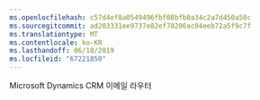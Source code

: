 ```yaml
---
ms.openlocfilehash: c57d4ef8a0549496fbf08bfb0a34c2a7d450a50c
ms.sourcegitcommit: ad203331ee9737e82ef70206ac04eeb72a5f9c7f
ms.translationtype: MT
ms.contentlocale: ko-KR
ms.lasthandoff: 06/18/2019
ms.locfileid: "67221850"
---
```

Microsoft Dynamics CRM 이메일 라우터